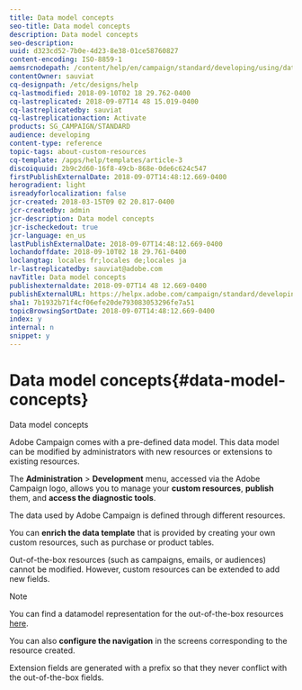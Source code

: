 ```yaml
---
title: Data model concepts
seo-title: Data model concepts
description: Data model concepts
seo-description: 
uuid: d323cd52-7b0e-4d23-8e38-01ce58760827
content-encoding: ISO-8859-1
aemsrcnodepath: /content/help/en/campaign/standard/developing/using/data-model-concepts
contentOwner: sauviat
cq-designpath: /etc/designs/help
cq-lastmodified: 2018-09-10T02 18 29.762-0400
cq-lastreplicated: 2018-09-07T14 48 15.019-0400
cq-lastreplicatedby: sauviat
cq-lastreplicationaction: Activate
products: SG_CAMPAIGN/STANDARD
audience: developing
content-type: reference
topic-tags: about-custom-resources
cq-template: /apps/help/templates/article-3
discoiquuid: 2b9c2d60-16f8-49cb-868e-0de6c624c547
firstPublishExternalDate: 2018-09-07T14:48:12.669-0400
herogradient: light
isreadyforlocalization: false
jcr-created: 2018-03-15T09 02 20.817-0400
jcr-createdby: admin
jcr-description: Data model concepts
jcr-ischeckedout: true
jcr-language: en_us
lastPublishExternalDate: 2018-09-07T14:48:12.669-0400
lochandoffdate: 2018-09-10T02 18 29.761-0400
loclangtag: locales fr;locales de;locales ja
lr-lastreplicatedby: sauviat@adobe.com
navTitle: Data model concepts
publishexternaldate: 2018-09-07T14 48 12.669-0400
publishExternalURL: https://helpx.adobe.com/campaign/standard/developing/using/data-model-concepts.html
sha1: 7b1932b71f4cf06efe20de793083053296fe7a51
topicBrowsingSortDate: 2018-09-07T14:48:12.669-0400
index: y
internal: n
snippet: y
---
```


# Data model concepts{#data-model-concepts}

Data model concepts

Adobe Campaign comes with a pre-defined data model. This data model can be modified by administrators with new resources or extensions to existing resources.

The **Administration** > **Development** menu, accessed via the Adobe Campaign logo, allows you to manage your **custom resources**, **publish** them, and **access the diagnostic tools**.

The data used by Adobe Campaign is defined through different resources.

You can **enrich the data template** that is provided by creating your own custom resources, such as purchase or product tables.

Out-of-the-box resources (such as campaigns, emails, or audiences) cannot be modified. However, custom resources can be extended to add new fields.

>[!NOTE]
>
>You can find a datamodel representation for the out-of-the-box resources [here](https://docs.campaign.adobe.com/doc/standard/en/datamodel/datamodel.html).

You can also **configure the navigation** in the screens corresponding to the resource created.

Extension fields are generated with a prefix so that they never conflict with the out-of-the-box fields.
